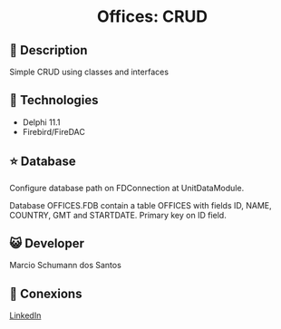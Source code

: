<h1 align = "center">Offices: CRUD</h1>

## :memo: Description

Simple CRUD using classes and interfaces

## :wrench: Technologies

- Delphi 11.1
- Firebird/FireDAC

## :star: Database

Configure database path on FDConnection at UnitDataModule.

Database OFFICES.FDB contain a table OFFICES with fields ID, NAME, COUNTRY, GMT and STARTDATE. Primary key on ID field.

## :smiley_cat: Developer

Marcio Schumann dos Santos

## :link: Conexions

[LinkedIn](https://www.linkedin.com/in/marcio-schumann-dos-santos-8b4a057a/)
